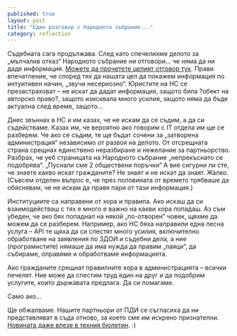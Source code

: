```yaml
---
published: true
layout: post
title: "Един разговор с Народното събрание..."
category: reflection
---
```


Съдебната сага продължава. След като спечелихме делото за „мълчалив отказ“ Народното събрание ни отговори... че няма да ни даде информация. [Можете да прочетете целият отговор тук](https://drive.google.com/file/d/0B-pu6BIz-EFcelRMMVFNY3cyV0U/view?usp=sharing). Прави впечатление, че според тях да нашата цел да покажем информация по интуитивен начин, „звучи несериозно“. Юристите на НС се презастраховат – не искат да дадат информация, защото била ?обект на авторско право?, защото изисквала много усилия, защото няма да бъде актуална след време, защото... 

Днес звъннах в НС и им казах, че не искам да се съдим, а да си съдействаме.  Казах им, че вероятно ако говорим с IT отдела им ще се разберем. Че ако се съдим, те ще бъдат сочени за „затворена администрация“ независимо от развоя на делото. От отсрещната страна срещнах единствено неразбиране и нежелание за партньорство. Разбрах, че уеб страницата на Народното събрание „непрекъснато се подобрява“. „Пуснали сме 2 обществени поръчки“ А вие сигурни ли сте, че знаете какво искат гражданите? Не знаят и не искат да знаят. Жалко. (Съвсем отделен въпрос е, че през половината от времето трябваше да обяснявам, че не искам да правя пари от тази информация.)

Институциите са направени от хора и правила. Ако искаш да си взаимодействаш с тях е много е важно на какви хора попадаш. Аз съм убеден, че ако бях попаднал на някой „по-отворен“ човек, щяхме да можем да се разберем. Например, ако НС бяха направили една лесна услуга – API те щяха да си спестят много усилия, включително обработване на заявления по ЗДОИ и съдебни дела, а ние (програмистите) нямаше да има нужда да правим „паяци“, да събираме, оправяме и обработваме информацията.

Ако гражданите срещнат правилните хора в администрацията – всички печелят. Ние може да спестим труд един на друг и да подобрим услугите, които държавата предлага. Да си помагаме.

Само ако...

Ще обжалваме. Нашите партньори от ПДИ се съгласиха да ни представляват в съда отново, за което сме им искрено признателни. [Новината даже влезе в техния бюлетин](http://www.aip-bg.org/publications/%D0%91%D1%8E%D0%BB%D0%B5%D1%82%D0%B8%D0%BD/%D0%9E%D1%82%D0%B2%D0%BE%D1%80%D0%B5%D0%BD%D0%B8_%D0%B4%D0%B0%D0%BD%D0%BD%D0%B8_%D0%95_%D1%83%D0%BF%D1%80%D0%B0%D0%B2%D0%BB%D0%B5%D0%BD%D0%B8%D0%B5_%D0%B8_%D0%B3%D1%80%D0%B0%D0%B6%D0%B4%D0%B0%D0%BD%D1%81%D0%BA%D0%BE_%D1%83%D1%87%D0%B0%D1%81%D1%82%D0%B8%D0%B5/105707/1000895051/). :)
